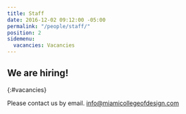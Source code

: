 ```yaml
---
title: Staff
date: 2016-12-02 09:12:00 -05:00
permalink: "/people/staff/"
position: 2
sidemenu:
  vacancies: Vacancies
---
```


## We are hiring!
{:#vacancies}

Please contact us by email.
[info@miamicollegeofdesign.com](mailto:info@miamicollegeofdesign.com)